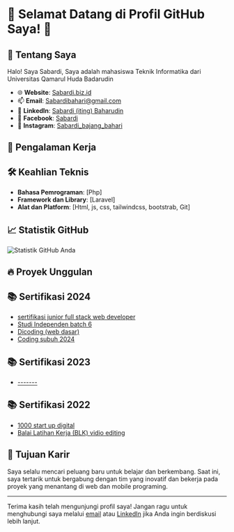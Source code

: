 # 🌟 Selamat Datang di Profil GitHub Saya! 🌟

## 🚀 Tentang Saya
Halo! Saya Sabardi, Saya adalah mahasiswa Teknik Informatika dari Universitas Qamarul Huda Badarudin

- 🌐 **Website**: [Sabardi.biz.id](https://sabardi.biz.id)
- 📫 **Email**: [Sabardibahari@gmail.com](mailto:Sabardibahari@gmail.com)
- 💼 **LinkedIn**: [Sabardi (iting) Baharudin](https://www.linkedin.com/in/sabardi)
- 📘 **Facebook**: [Sabardi](https://www.facebook.com/sabardi.sihantulaut)
- 📸 **Instagram**: [Sabardi_bajang_bahari](https://www.instagram.com/sabardi_bajang_bahari/)

## 💼 Pengalaman Kerja

## 🛠️ Keahlian Teknis

- **Bahasa Pemrograman**: [Php]
- **Framework dan Library**: [Laravel]
- **Alat dan Platform**: [Html, js, css, tailwindcss, bootstrab, Git]

## 📈 Statistik GitHub

![Statistik GitHub Anda](https://github-readme-stats.vercel.app/api?username=Sabardi&show_icons=true&theme=radical)

## 🔥 Proyek Unggulan

## 📚 Sertifikasi 2024

- [sertifikasi junior full stack web developer](https://example.com/certification2)
- [Studi Independen batch 6](https://example.com/certification2)
- [Dicoding (web dasar)]([https://example.com/certification2](https://www.dicoding.com/dicodingassets/coursecertificate/7cd4a2ac9a6dc5fa69a73ca7effde8ba6a6b7405/view))
- [Coding subuh 2024](https://drive.google.com/file/d/1u8lhe6XjoPONpLu7lKtJtz_k5exSzmbH/view?usp=sharing)

## 📚 Sertifikasi 2023

- [-------]()

## 📚 Sertifikasi 2022

- [1000 start up digital]([https://drive.google.com/file/d/1IVxqt8yVuz5j3xSLH1rHG3U8DLM5Py9j/view/notfound](https://drive.google.com/file/d/1IVxqt8yVuz5j3xSLH1rHG3U8DLM5Py9j/view?usp=drive_link))
- [Balai Latihan Kerja (BLK) vidio editing](https://drive.google.com/file/d/1IVxqt8yVuz5j3xSLH1rHG3U8DLM5Py9j/view/notfound)
  
## 🎯 Tujuan Karir

Saya selalu mencari peluang baru untuk belajar dan berkembang. Saat ini, saya tertarik untuk bergabung dengan tim yang inovatif dan bekerja pada proyek yang menantang di web dan mobile programing.

---

Terima kasih telah mengunjungi profil saya! Jangan ragu untuk menghubungi saya melalui [email](mailto:Sabardibahari@gmail.com) atau [LinkedIn](https://www.linkedin.com/in/sabardi/) jika Anda ingin berdiskusi lebih lanjut.
